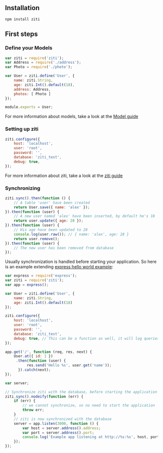 ## Installation

```
npm install ziti
```

## First steps

### Define your Models

```javascript
var ziti = require('ziti');
var Address = require('./address');
var Photo = require('./photo');

var User = ziti.define('User', {
    name: ziti.String,
    age: ziti.Int().default(18),
    address: Address,
    photos: [ Photo ]
});

module.exports = User;
```

For more information about models, take a look at the [Model guide](/guide/model/)

### Setting up ziti

```javascript
ziti.configure({
    host: 'localhost',
    user: 'root',
    password: '',
    database: 'ziti_test',
    debug: true,
});
```
For more information about ziti, take a look at the [ziti guide](/guide/ziti/)

### Synchronizing

```javascript
ziti.sync().then(function () {
    // A table 'user' have been created
    return User.save({ name: 'alex' });
}).then(function (user) {
    // A new user named 'alex' have been inserted, by default he's 18
    return user.update({ age: 28 });
}).then(function (user) {
    // His age have been updated to 28
    console.log(user.raw()); // { name: 'alex', age: 28 }
    return user.remove();
}).then(function (user) {
    // The new user has been removed from database
});
```

Usually synchronization is handled before starting your application.
So here is an example extending [express hello world example](http://expressjs.com/starter/hello-world.html):

```javascript
var express = require('express');
var ziti = require('ziti');
var app = express();

var User = ziti.define('User', {
    name: ziti.String,
    age: ziti.Int().default(18)
});

ziti.configure({
    host: 'localhost',
    user: 'root',
    password: '',
    database: 'ziti_test',
    debug: true, // This can be a function as well, it will log queries
});

app.get('/', function (req, res, next) {
    User.at({ id: 1 })
     .then(function (user) {
          res.send('Hello %s', user.get('name'));
      }).catch(next);
});

var server;

// Synchronize ziti with the database, before starting the application
ziti.sync().nodeify(function (err) {
    if (err) {
        // we cannot synchronize, so no need to start the application
        throw err;
    }
    // ziti is now synchronized with the database
    server = app.listen(3000, function () {
        var host = server.address().address;
        var port = server.address().port;
        console.log('Example app listening at http://%s:%s', host, port);
    });
});
```
